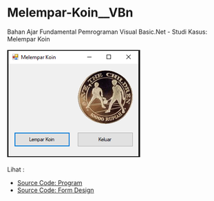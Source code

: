 # Melempar-Koin__VBn
Bahan Ajar Fundamental Pemrograman Visual Basic.Net - Studi Kasus: Melempar Koin<br><br>
<img src="https://github.com/RizkyKhapidsyah/Melempar-Koin__VBn/blob/master/Melempar%20Koin/result/001.PNG"><br><br>
Lihat : <br>
- <a href="https://github.com/RizkyKhapidsyah/Melempar-Koin__VBn/blob/master/Melempar%20Koin/Form1.vb">Source Code: Program</a><br>
- <a href="https://github.com/RizkyKhapidsyah/Melempar-Koin__VBn/blob/master/Melempar%20Koin/Form1.Designer.vb">Source Code: Form Design</a>
